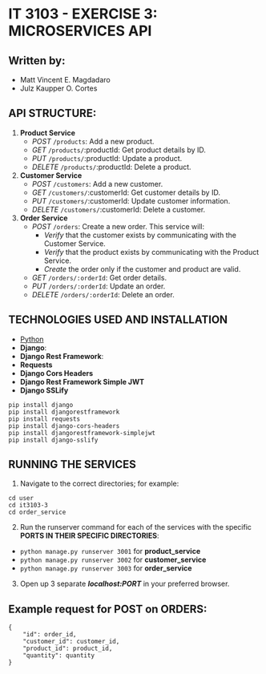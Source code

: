 # IT 3103 - EXERCISE 3: MICROSERVICES API
## Written by:
- Matt Vincent E. Magdadaro
- Julz Kaupper O. Cortes
## API STRUCTURE:
1. **Product Service**
    - *POST* `/products`: Add a new product.
    - *GET* `/products/`:productId: Get product details by ID.
    - *PUT* `/products/`:productId: Update a product.
    - *DELETE* `/products/`:productId: Delete a product.
2. **Customer Service**
    - *POST* `/customers`: Add a new customer.
    - *GET* `/customers/`:customerId: Get customer details by ID.
    - *PUT* `/customers/`:customerId: Update customer information.
    - *DELETE* `/customers/`:customerId: Delete a customer.
3. **Order Service**
    - *POST* `/orders`: Create a new order. This service will:
        - *Verify*  that the customer exists by communicating with the Customer Service.
        - *Verify* that the product exists by communicating with the Product Service.
        - *Create* the order only if the customer and product are valid.
    - *GET* `/orders/:orderId`: Get order details.
    - *PUT* `/orders/:orderId`: Update an order.
    - *DELETE* `/orders/:orderId`: Delete an order.
## TECHNOLOGIES USED AND INSTALLATION
- [Python](https://www.python.org/downloads/)
- **Django**:
- **Django Rest Framework**:
- **Requests**
- **Django Cors Headers**
- **Django Rest Framework Simple JWT**
- **Django SSLify**
```
pip install django
pip install djangorestframework
pip install requests
pip install django-cors-headers
pip install djangorestframework-simplejwt
pip install django-sslify
```
## RUNNING THE SERVICES
1. Navigate to the correct directories; for example:
```
cd user
cd it3103-3
cd order_service
```
2. Run the runserver command for each of the services with the specific **PORTS IN THEIR SPECIFIC DIRECTORIES**:
- `python manage.py runserver 3001` for **product_service**
- `python manage.py runserver 3002` for **customer_service**
- `python manage.py runserver 3003` for **order_service**
3. Open up 3 separate ***localhost:PORT*** in your preferred browser.

## Example request for POST on ORDERS:
```
{
    "id": order_id,
    "customer_id": customer_id,
    "product_id": product_id,
    "quantity": quantity
}
```


